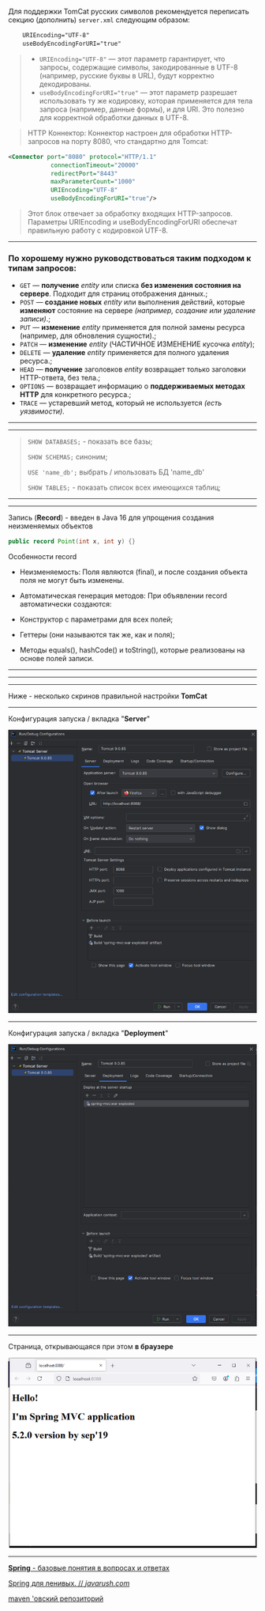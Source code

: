 Для поддержки TomCat русских символов рекомендуется переписать секцию (дополнить) `server.xml` следующим образом:

```xml
    URIEncoding="UTF-8"
    useBodyEncodingForURI="true"
```
> * `URIEncoding="UTF-8"` — этот параметр гарантирует, что запросы, содержащие символы, закодированные в UTF-8 (например, русские буквы в URL), будут корректно декодированы.
> * `useBodyEncodingForURI="true"` — этот параметр разрешает использовать ту же кодировку, которая применяется для тела запроса (например, данные формы), и для URI. Это полезно для корректной обработки данных в UTF-8.

> HTTP Коннектор: Коннектор настроен для обработки HTTP-запросов на порту 8080, что стандартно для Tomcat:

```xml
<Connector port="8080" protocol="HTTP/1.1"
            connectionTimeout="20000"
            redirectPort="8443"
            maxParameterCount="1000"
            URIEncoding="UTF-8"
            useBodyEncodingForURI="true"/>
```
> Этот блок отвечает за обработку входящих HTTP-запросов. Параметры URIEncoding и useBodyEncodingForURI обеспечат правильную работу с кодировкой UTF-8.

---

### По хорошему нужно руководствоваться таким подходом к типам запросов:

* `GET` — **получение** _entity_ или списка **без изменения состояния на сервере**. Подходит для страниц отображения данных.;
* `POST` — **создание новых** _entity_ или выполнения действий, которые **изменяют** состояние на сервере _(например, создание или удаление записи)_.;
* `PUT` — **изменение** _entity_ применяется для полной замены ресурса (например, для обновления сущности).;
* `PATCH` — **изменение** _entity_ (ЧАСТИЧНОЕ ИЗМЕНЕНИЕ кусочка _entity_);
* `DELETE` — **удаление** _entity_ применяется для полного удаления ресурса.;
* `HEAD` — **получение** заголовков _entity_ возвращает только заголовки HTTP-ответа, без тела.;
* `OPTIONS` — возвращает информацию о **поддерживаемых методах HTTP** для конкретного ресурса.;
* `TRACE` — устаревший метод, который не используется _(есть уязвимости)_.

---

---

> `SHOW DATABASES;` - показать все базы;
> 
> `SHOW SCHEMAS;` синоним;
> 
> `USE 'name_db';` выбрать / ипользовать БД 'name_db'
> 
> `SHOW TABLES;` - показать список всех имеющихся таблиц;
> 
> 



---

---

Запись (**Record**) - введен в Java 16 для упрощения создания неизменяемых объектов
```java
public record Point(int x, int y) {}
```   
Особенности record
 * Неизменяемость: Поля являются (final), и после создания объекта поля не могут быть изменены.

 * Автоматическая генерация методов: При объявлении record автоматически создаются:

 * Конструктор с параметрами для всех полей;

 * Геттеры (они называются так же, как и поля);

 * Методы equals(), hashCode() и toString(), которые реализованы на основе полей записи.

---

---

---

Ниже - несколько скринов правильной настройки **TomCat**

---

Конфигурация запуска / вкладка "**Server**"

![Конфигурация запуска / вкладка "Server"](/imgs/rem_/StartupConfiguration_Server.png)

---

Конфигурация запуска / вкладка "**Deployment**"

![Конфигурация запуска / вкладка "Deployment"](/imgs/rem_/StartupConfiguration_Deployment.png)

---

Страница, открывающаяся при этом **в браузере**

![Страница, открывающаяся при этом в браузере"](/imgs/rem_/Page_in_browser.png)

---


[**Spring** - базовые понятия в вопросах и ответах](https://habr.com/ru/articles/470305/)

[Spring для ленивых. // _javarush.com_](https://javarush.com/groups/posts/477-spring-dlja-lenivihkh-osnovih-bazovihe-koncepcii-i-primerih-s-kodom-chastjh-2)

[maven 'овский репозиторий](https://mvnrepository.com/)

